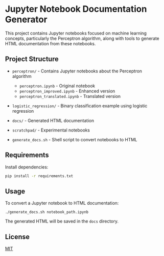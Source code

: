 # Jupyter Notebook Documentation Generator

This project contains Jupyter notebooks focused on machine learning concepts, particularly the Perceptron algorithm, along with tools to generate HTML documentation from these notebooks.

## Project Structure

- `perceptron/` - Contains Jupyter notebooks about the Perceptron algorithm
  - `perceptron.ipynb` - Original notebook
  - `perceptron_improved.ipynb` - Enhanced version
  - `perceptron_translated.ipynb` - Translated version
- `logistic_regression/` - Binary classification example using logistic regression

- `docs/` - Generated HTML documentation
- `scratchpad/` - Experimental notebooks
- `generate_docs.sh` - Shell script to convert notebooks to HTML

## Requirements

Install dependencies:

```sh
pip install -r requirements.txt
```

## Usage
To convert a Jupyter notebook to HTML documentation:

`./generate_docs.sh notebook_path.ipynb`

The generated HTML will be saved in the `docs` directory.

## License
[MIT](LICENSE)